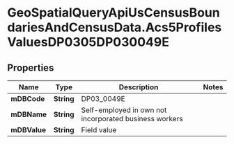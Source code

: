 # GeoSpatialQueryApiUsCensusBoundariesAndCensusData.Acs5ProfilesValuesDP0305DP030049E

## Properties

Name | Type | Description | Notes
------------ | ------------- | ------------- | -------------
**mDBCode** | **String** | DP03_0049E | 
**mDBName** | **String** | Self-employed in own not incorporated business workers | 
**mDBValue** | **String** | Field value | 


